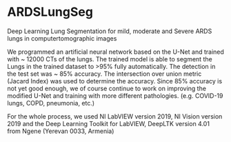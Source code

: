 # ARDSLungSeg
Deep Learning Lung Segmentation for mild, moderate and Severe ARDS lungs in computertomographic images

We programmed an artificial neural network based on the U-Net and trained with ~ 12000 CTs of the lungs. 
The trained model is able to segment the Lungs in the trained dataset to >95% fully automatically. The detection in the test set was ~ 85% accuracy. The intersection over union metric (Jacard Index) was used to determine the accuracy.
Since 85% accuracy is not yet good enough, we of course continue to work on improving the modified U-Net and training with more different pathologies. (e.g. COVID-19 lungs, COPD, pneumonia, etc.)

For the whole process, we used NI LabVIEW version 2019, NI Vision version 2019 and the Deep Learning Toolkit for LabVIEW, DeepLTK version 4.01 from Ngene (Yerevan 0033, Armenia)
